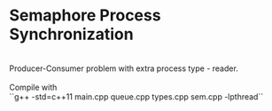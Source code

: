 # Semaphore Process Synchronization
 <br />
Producer-Consumer problem with extra process type - reader. <br /><br />
Compile with <br />
``g++ -std=c++11 main.cpp queue.cpp types.cpp sem.cpp -lpthread``
